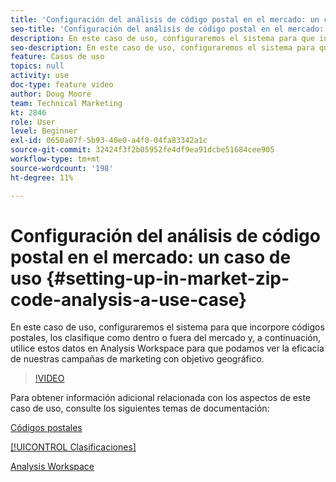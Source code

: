 ```yaml
---
title: 'Configuración del análisis de código postal en el mercado: un caso de uso'
seo-title: 'Configuración del análisis de código postal en el mercado: un caso de uso'
description: En este caso de uso, configuraremos el sistema para que incorpore códigos postales, los clasifique como dentro o fuera del mercado y, a continuación, utilice estos datos en Analysis Workspace para que podamos ver la eficacia de nuestras campañas de marketing con objetivo geográfico.
seo-description: En este caso de uso, configuraremos el sistema para que incorpore códigos postales, los clasifique como dentro o fuera del mercado y, a continuación, utilice estos datos en Analysis Workspace para que podamos ver la eficacia de nuestras campañas de marketing con objetivo geográfico.
feature: Casos de uso
topics: null
activity: use
doc-type: feature video
author: Doug Moore
team: Technical Marketing
kt: 2846
role: User
level: Beginner
exl-id: 0650a07f-5b93-40e0-a4f0-04fa83342a1c
source-git-commit: 32424f3f2b05952fe4df9ea91dcbe51684cee905
workflow-type: tm+mt
source-wordcount: '198'
ht-degree: 11%

---
```


# Configuración del análisis de código postal en el mercado: un caso de uso {#setting-up-in-market-zip-code-analysis-a-use-case}

En este caso de uso, configuraremos el sistema para que incorpore códigos postales, los clasifique como dentro o fuera del mercado y, a continuación, utilice estos datos en Analysis Workspace para que podamos ver la eficacia de nuestras campañas de marketing con objetivo geográfico.

>[!VIDEO](https://video.tv.adobe.com/v/27052/?quality=12)

Para obtener información adicional relacionada con los aspectos de este caso de uso, consulte los siguientes temas de documentación:

[Códigos postales](https://marketing.adobe.com/resources/help/en_US/reference/reports_zip.html)

[[!UICONTROL Clasificaciones]](https://marketing.adobe.com/resources/help/es_ES/reference/classifications.html)

[Analysis Workspace](https://marketing.adobe.com/resources/help/es_ES/analytics/analysis-workspace/analysis-workspace-features.html)
